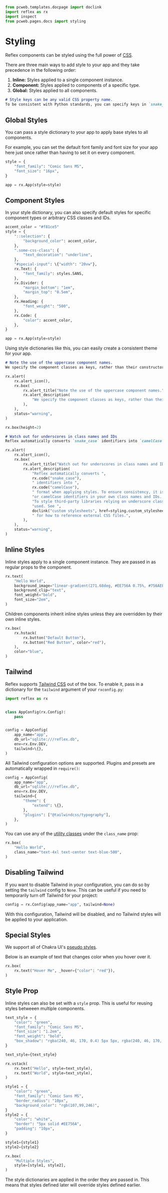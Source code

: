 ```python exec
from pcweb.templates.docpage import doclink
import reflex as rx
import inspect
from pcweb.pages.docs import styling
```

# Styling 

Reflex components can be styled using the full power of [CSS]({"https://www.w3schools.com/css/"}).

There are three main ways to add style to your app and they take precedence in the following order:
1. **Inline:** Styles applied to a single component instance.
2. **Component:** Styles applied to components of a specific type.
3. **Global:** Styles applied to all components.

```md alert success
# Style keys can be any valid CSS property name.
To be consistent with Python standards, you can specify keys in `snake_case`.
```

## Global Styles

You can pass a style dictionary to your app to apply base styles to all components.

For example, you can set the default font family and font size for your app here just once rather than having to set it on every component.

```python
style = {
    "font_family": "Comic Sans MS",
    "font_size": "16px",
}

app = rx.App(style=style)
```

## Component Styles

In your style dictionary, you can also specify default styles for specific component types or arbitrary CSS classes and IDs.

```python
accent_color = "#f81ce5"
style = {
    "::selection": {
        "background_color": accent_color,
    },
    ".some-css-class": {
        "text_decoration": "underline",
    },
    "#special-input": \{"width": "20vw"},
    rx.Text: {
        "font_family": styles.SANS,
    },
    rx.Divider: {
        "margin_bottom": "1em",
        "margin_top": "0.5em",
    },
    rx.Heading: {
        "font_weight": "500",
    },
    rx.Code: {
        "color": accent_color,
    },
}

app = rx.App(style=style)
```

Using style dictionaries like this, you can easily create a consistent theme for your app.

```md alert
# Note the use of the uppercase component names.
We specify the component classes as keys, rather than their constructors.
```

```python eval
rx.alert(
    rx.alert_icon(),
    rx.box(
        rx.alert_title("Note the use of the uppercase component names."),
        rx.alert_description(
            "We specify the component classes as keys, rather than their constructors. ",
        ),
    ),
    status="warning",
)
```

```python eval
rx.box(height=2)
```

```md alert warning
# Watch out for underscores in class names and IDs
Reflex automatically converts `snake_case` identifiers into `camelCase` format when applying styles. To ensure consistency, it is recommended to use the dash character or camelCase identifiers in your own class names and IDs. To style third-party libraries relying on underscore class names, an external stylesheet should be used. See [custom stylesheets]({styling.custom_stylesheets.path}) for how to reference external CSS files.
```

```python eval
rx.alert(
    rx.alert_icon(),
    rx.box(
        rx.alert_title("Watch out for underscores in class names and IDs"),
        rx.alert_description(
            "Reflex automatically converts ",
            rx.code("snake_case"),
            " identifiers into ",
            rx.code("camelCase"),
            " format when applying styles. To ensure consistency, it is recommended to use the dash character "
            "or camelCase identifiers in your own class names and IDs. ",
            "To style third-party libraries relying on underscore class names, an external stylesheet should be "
            "used. See ",
            doclink("custom stylesheets", href=styling.custom_stylesheets.path),
            " for how to reference external CSS files.",
        ),
    ),
    status="warning",
)
```

## Inline Styles

Inline styles apply to a single component instance. They are passed in as regular props to the component.

```python demo
rx.text(
    "Hello World",
    background_image="linear-gradient(271.68deg, #EE756A 0.75%, #756AEE 88.52%)",
    background_clip="text",
    font_weight="bold",
    font_size="2em",
)
```

Children components inherit inline styles unless they are overridden by their own inline styles.

```python demo
rx.box(
    rx.hstack(
        rx.button("Default Button"),
        rx.button("Red Button", color="red"),
    ),
    color="blue",
)
```

## Tailwind

Reflex supports [Tailwind CSS]({"https://tailwindcss.com/"}) out of the box. To enable it, pass in a dictionary for the `tailwind` argument of your `rxconfig.py`:

```python
import reflex as rx


class AppConfig(rx.Config):
    pass


config = AppConfig(
    app_name="app",
    db_url="sqlite:///reflex.db",
    env=rx.Env.DEV,
    tailwind=\{},
)
```

All Tailwind configuration options are supported. Plugins and presets are automatically wrapped in `require()`:

```python
config = AppConfig(
    app_name="app",
    db_url="sqlite:///reflex.db",
    env=rx.Env.DEV,
    tailwind={
        "theme": {
            "extend": \{},
        },
        "plugins": ["@tailwindcss/typography"],
    },
)
```

You can use any of the [utility classes]({"https://tailwindcss.com/docs/utility-first"}) under the `class_name` prop:

```python demo
rx.box(
    "Hello World",
    class_name="text-4xl text-center text-blue-500",
)
```

## Disabling Tailwind

If you want to disable Tailwind in your configuration, you can do so by setting the `tailwind` config to `None`. This can be useful if you need to temporarily turn off Tailwind for your project:

```python
config = rx.Config(app_name="app", tailwind=None)
```

With this configuration, Tailwind will be disabled, and no Tailwind styles will be applied to your application.


## Special Styles

We support all of Chakra UI's [pseudo styles]({"https://chakra-ui.com/docs/features/style-props#pseudo"}).

Below is an example of text that changes color when you hover over it.

```python demo
rx.box(
    rx.text("Hover Me", _hover={"color": "red"}),
)
```


## Style Prop

Inline styles can also be set with a `style` prop. This is useful for reusing styles betweeen multiple components.

```python exec
text_style = {
    "color": "green",
    "font_family": "Comic Sans MS",
    "font_size": "1.2em",
    "font_weight": "bold",
    "box_shadow": "rgba(240, 46, 170, 0.4) 5px 5px, rgba(240, 46, 170, 0.3) 10px 10px",
}
```

```python
text_style={text_style}
```

```python demo
rx.vstack(
    rx.text("Hello", style=text_style),
    rx.text("World", style=text_style),
)
```

```python exec
style1 = {
    "color": "green",
    "font_family": "Comic Sans MS",
    "border_radius": "10px",
    "background_color": "rgb(107,99,246)",
}
style2 = {
    "color": "white",
    "border": "5px solid #EE756A",
    "padding": "10px",
}
```

```python
style1={style1}
style2={style2}
```

```python demo
rx.box(
    "Multiple Styles",
    style=[style1, style2],
)
```

The style dictionaries are applied in the order they are passed in. This means that styles defined later will override styles defined earlier.

